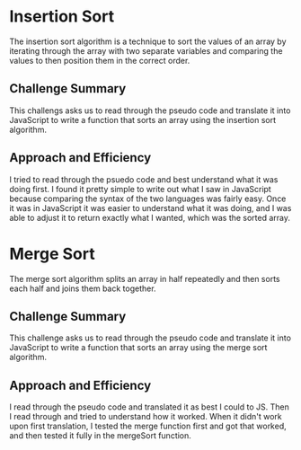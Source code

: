 # Insertion Sort
The insertion sort algorithm is a technique to sort the values of an array by iterating through the array with two separate variables and comparing the values to then position them in the correct order. 

## Challenge Summary
This challengs asks us to read through the pseudo code and translate it into JavaScript to write a function that sorts an array using the insertion sort algorithm. 

## Approach and Efficiency
I tried to read through the psuedo code and best understand what it was doing first. I found it pretty simple to write out what I saw in JavaScript because comparing the syntax of the two languages was fairly easy. Once it was in JavaScript it was easier to understand what it was doing, and I was able to adjust it to return exactly what I wanted, which was the sorted array. 

# Merge Sort
The merge sort algorithm splits an array in half repeatedly and then sorts each half and joins them back together. 

## Challenge Summary
This challenge asks us to read through the pseudo code and translate it into JavaScript to write a function that sorts an array using the merge sort algorithm.

## Approach and Efficiency
I read through the pseudo code and translated it as best I could to JS. Then I read through and tried to understand how it worked. When it didn't work upon first translation, I tested the merge function first and got that worked, and then tested it fully in the mergeSort function. 